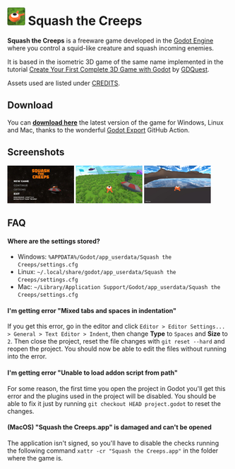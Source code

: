 # <img src="assets/icon.png" width="40px" height="40px"/> Squash the Creeps 

**Squash the Creeps** is a freeware game developed in the [Godot Engine](https://godotengine.org/) where you control a squid-like creature and squash incoming enemies.

It is based in the isometric 3D game of the same name implemented in the tutorial [Create Your First Complete 3D Game with Godot](https://youtu.be/YiE9tcoCfhE) by [GDQuest](https://www.gdquest.com/).

Assets used are listed under [CREDITS](repo/CREDITS.md).

## Download

You can **[download here](https://github.com/telmotrooper/squash-the-creeps/releases/latest)** the latest version of the game for Windows, Linux and Mac, thanks to the wonderful [Godot Export](https://github.com/firebelley/godot-export) GitHub Action.

## Screenshots

<p float="left">
<img src="repo/screenshot_menu.jpg" width="30%" />
<img src="repo/screenshot_ingame.jpg" width="30%" />
<img src="repo/screenshot_ingame2.jpg" width="30%" />
</p>

## FAQ

#### **Where are the settings stored?**

* Windows: `%APPDATA%/Godot/app_userdata/Squash the Creeps/settings.cfg`
* Linux: `~/.local/share/godot/app_userdata/Squash the Creeps/settings.cfg`
* Mac: `~/Library/Application Support/Godot/app_userdata/Squash the Creeps/settings.cfg`

#### **I'm getting error "Mixed tabs and spaces in indentation"**

If you get this error, go in the editor and click `Editor > Editor Settings... > General > Text Editor > Indent`, then change **Type** to `Spaces` and **Size** to `2`. Then close the project, reset the file changes with `git reset --hard` and reopen the project. You should now be able to edit the files without running into the error.

#### **I'm getting error "Unable to load addon script from path"**
For some reason, the first time you open the project in Godot you'll get this error and the plugins used in the project will be disabled. You should be able to fix it just by running `git checkout HEAD project.godot` to reset the changes.

#### **(MacOS) "Squash the Creeps.app" is damaged and can't be opened**

The application isn't signed, so you'll have to disable the checks running the following command `xattr -cr "Squash the Creeps.app"` in the folder where the game is.
